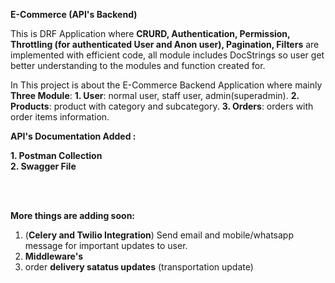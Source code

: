 **E-Commerce (API's Backend)**

This is DRF Application where **CRURD, Authentication, Permission, Throttling (for authenticated User and Anon user), Pagination, Filters** are implemented with efficient code, all module includes DocStrings so user get better understanding to the modules and function created for.

In This project is about the E-Commerce Backend Application where mainly **Three Module**:
**1. User**: normal user, staff user, admin(superadmin).
**2. Products**: product with category and subcategory.
**3. Orders**: orders with order items information.

**API's Documentation Added :**

**1. Postman Collection** <br>
**2. Swagger File**

<br><br>


**More things are adding soon:**
1. (**Celery and Twilio Integration**) Send email and mobile/whatsapp message for important updates to user.
2. **Middleware's**
3. order **delivery satatus updates** (transportation update)
   
